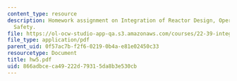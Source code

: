 ```yaml
---
content_type: resource
description: Homework assignment on Integration of Reactor Design, Operations, and
  Safety.
file: https://ol-ocw-studio-app-qa.s3.amazonaws.com/courses/22-39-integration-of-reactor-design-operations-and-safety-fall-2006/866adbceca49222d79315da8b3e530cb_hw5.pdf
file_type: application/pdf
parent_uid: 0f57ac7b-f2f6-0219-0b4a-e81e02450c33
resourcetype: Document
title: hw5.pdf
uid: 866adbce-ca49-222d-7931-5da8b3e530cb
---
```


